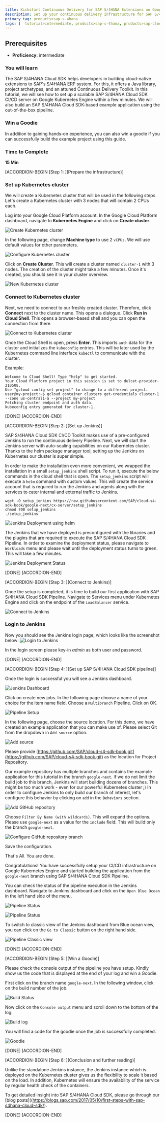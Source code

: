 ```yaml
---
title: Kickstart Continuous Delivery for SAP S/4HANA Extensions on Google Kubernetes Engine
description: Set up your continuous delivery infrastructure for SAP S/4HANA extension applications on Google Kubernetes Engine.
primary_tag: products>sap-s-4hana
tags: [  tutorial>intermediate, products>sap-s-4hana, products>sap-cloud-platform, products>sap-s-4hana-cloud-sdk, topic>cloud, topic>Continues delivery, topic>Pipeline ]
---
```


## Prerequisites  
 - **Proficiency:** intermediate

### You will learn
The SAP S/4HANA Cloud SDK helps developers in building cloud-native extensions to SAP's S/4HANA ERP system. For this, it offers a Java library, project archetypes, and an attuned Continuous Delivery Toolkit. In this tutorial, we will see how to set up a scalable SAP S/4HANA Cloud SDK CI/CD server on Google Kubernetes Engine within a few minutes. We will also build an SAP S/4HANA Cloud SDK-based example application using the out-of-the-box pipeline.

### Win a Goodie
In addition to gaining hands-on experience, you can also win a goodie if you can successfully build the example project using this guide.

### Time to Complete
**15 Min**

[ACCORDION-BEGIN [Step 1: ](Prepare the infrastructure)]
### Set up Kubernetes cluster

We will create a Kubernetes cluster that will be used in the following steps.  Let's create a Kubernetes cluster with 3 nodes that will contain 2 CPUs each.

Log into your Google Cloud Platform account. In the Google Cloud Platform dashboard, navigate to **Kubernetes Engine** and click on **Create cluster**.

![Create Kubernetes cluster](images/1.PNG)

In the following page, change **Machine type** to use 2 `vCPUs`. We will use default values for other parameters.

![Configure Kubernetes cluster](images/2.PNG)

Click on **Create Cluster**. This will create a cluster named `cluster-1` with 3 nodes.  The creation of the cluster might take a few minutes. Once it's created, you should see it in your cluster overview.

![New Kubernetes cluster](images/4.PNG)

### Connect to Kubernetes cluster

Next, we need to connect to our freshly created cluster. Therefore, click **Connect** next to the cluster name. This opens a dialogue. Click **Run in Cloud Shell**. This opens a browser-based shell and you can open the connection from there.

![Connect to Kubernetes cluster](images/5.PNG)

Once the Cloud Shell is open, press **Enter**. This imports `auth` data for the cluster and initializes the `kubeconfig` entries. This will be later used by the Kubernetes command line interface `kubectl` to communicate with the cluster.

Example:

```
Welcome to Cloud Shell! Type "help" to get started.
Your Cloud Platform project in this session is set to dulcet-provider-210508.
Use "gcloud config set project" to change to a different project.
user@my-project:~$ gcloud container clusters get-credentials cluster-1 --zone us-central1-a --project my-project
Fetching cluster endpoint and auth data.
kubeconfig entry generated for cluster-1.
```

[DONE]
[ACCORDION-END]

[ACCORDION-BEGIN [Step 2: ](Set up Jenkins)]

SAP S/4HANA Cloud SDK CI/CD Toolkit makes use of a pre-configured Jenkins to run the continuous delivery Pipeline. Next, we will start the Jenkins server with auto-scaling capabilities on our Kubernetes cluster. Thanks to the helm package manager tool, setting up the Jenkins on Kubernetes our cluster is super simple.

In order to make the installation even more convenient, we wrapped the installation in a small `setup_jenkins` shell script. To run it, execute the below commands in the cloud shell that is open. The `setup_jenkins` script will execute a `helm` command with custom values. This will create the service account that is required to run the Jenkins and agents along with the services to cater internal and external traffic to Jenkins.

```
wget -O setup_jenkins https://raw.githubusercontent.com/SAP/cloud-s4-sdk-book/google-next/cx-server/setup_jenkins
chmod 700 setup_jenkins
./setup_jenkins
```

![Jenkins Deployment using helm](images/9.PNG)

The Jenkins that we have deployed is preconfigured with the libraries and the plugins that are required to execute the SAP S/4HANA Cloud SDK Pipeline.
In order to examine the deployment status, please navigate to `Workloads` menu and please wait until the deployment status turns to green. This will take a few minutes.

![Jenkins Deployment Status](images/11.PNG)

[DONE]
[ACCORDION-END]

[ACCORDION-BEGIN [Step 3: ](Connect to Jenkins)]

Once the setup is completed, it is time to build our first application with SAP S/4HANA Cloud SDK Pipeline. Navigate to Services menu under Kubernetes Engine and click on the endpoint of the `LoadBalancer` service.

![Connect to Jenkins](images/10.PNG)

### Login to Jenkins

Now you should see the Jenkins login page, which looks like the screenshot below:
![Login to Jenkins](images/12.PNG)

In the login screen please key-in *admin* as both user and password.

[DONE]
[ACCORDION-END]

[ACCORDION-BEGIN [Step 4: ](Set up SAP S/4HANA Cloud SDK pipeline)]

Once the login is successful you will see a Jenkins dashboard.

![Jenkins Dashboard](images/13.PNG)

Click on create new jobs. In the following page choose a name of your choice for the item name field.  Choose a `Multibranch` Pipeline. Click on OK.

![Pipeline Setup](images/14.PNG)

In the following page, choose the source location. For this demo, we have created an example application that you can make use of. Please select Git from the dropdown in `Add source` option.

![Add source](images/15.PNG)

Please provide [https://github.com/SAP/cloud-s4-sdk-book.git](https://github.com/SAP/cloud-s4-sdk-book.git) as the location for Project Repository.

Our example repository has multiple branches and contains the example application for this tutorial in the branch `google-next`. If we do not limit the build job to this branch, Jenkins will start building dozens of branches. This might be too much work - even for our powerful Kubernetes cluster ;) In order to configure Jenkins to only build our branch of interest, let's configure this behavior by clicking on `add` in the `Behaviors` section.

![Add GitHub repository](images/16.PNG)

Choose `Filter By Name (with wildcards)`. This will expand the options. Please use `google-next` as a value for the `include` field.  This will build only the branch `google-next`.

![Configure GitHub repository branch](images/17.PNG)

Save the configuration.

That's All. You are done.

Congratulations! You have successfully setup your CI/CD infrastructure on Google Kubernetes Engine and started building the application from the `google-next` branch using SAP S/4HANA Cloud SDK Pipeline.

You can check the status of the pipeline execution in the Jenkins dashboard. Navigate to Jenkins dashboard and click on the `Open Blue Ocean` in the left hand side of the menu.

![Pipeline Status](images/23.PNG)

![Pipeline Status](images/22.PNG)

To switch to classic view of the Jenkins dashboard from Blue ocean view, you can click on the `Go to Classic` button on the right hand side.

![Pipeline Classic view](images/18.PNG)

[DONE]
[ACCORDION-END]

[ACCORDION-BEGIN [Step 5: ](Win a Goodie)]

Please check the console output of the pipeline you have setup. Kindly show us the code that is displayed at the end of your log and win a Goodie.

First click on the branch name `google-next`. In the following window, click on the build number of the job.

![Build Status](images/19.PNG)

Now click on the `Console output` menu and scroll down to the bottom of the log.

![Build log](images/20.PNG)

You will find a code for the goodie once the job is successfully completed.

![Goodie](images/21.PNG)

[DONE]
[ACCORDION-END]

[ACCORDION-BEGIN [Step 6: ](Conclusion and further reading)]

Unlike the standalone Jenkins instance, the Jenkins instance which is deployed on the Kubernetes cluster gives us the flexibility to scale it based on the load. In addition, Kubernetes will ensure the availability of the service by regular health check of the containers.

To get detailed insight into SAP S/4HANA Cloud SDK, please go through our [blog posts]((https://blogs.sap.com/2017/05/10/first-steps-with-sap-s4hana-cloud-sdk/).  

[DONE]
[ACCORDION-END]
